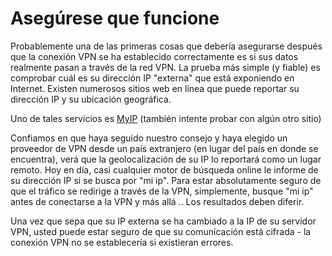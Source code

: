 Asegúrese que funcione
======================

Probablemente una de las primeras cosas que debería asegurarse después que la conexión VPN se ha establecido correctamente es si sus datos realmente pasan a través de la red VPN. La prueba más simple (y fiable) es comprobar cuál es su dirección IP "externa" que está exponiendo en Internet. Existen numerosos sitios web en línea que puede reportar su dirección IP y su ubicación geográfica.

Uno de tales servicios es [MyIP](http://www.myip.se) (también intente probar con algún otro sitio)
 
Confiamos en que haya seguido nuestro consejo y haya elegido un proveedor de VPN desde un país extranjero (en lugar del país en donde se encuentra), verá que la geolocalización de su IP lo reportará como un lugar remoto. Hoy en día, casi cualquier motor de búsqueda online le informe de su dirección IP si se busca por "mi ip". Para estar absolutamente seguro de que el tráfico se redirige a través de la VPN, simplemente, busque "mi ip" antes de conectarse a la VPN y más allá .. Los resultados deben diferir.
 
Una vez que sepa que su IP externa se ha cambiado a la IP de su servidor VPN, usted puede estar seguro de que su comunicación está cifrada - la conexión VPN no se establecería si existieran errores.






